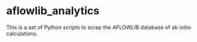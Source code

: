 # aflowlib_analytics
This is a set of Python scripts to scrap the AFLOWLIB database of ab initio calculations.
